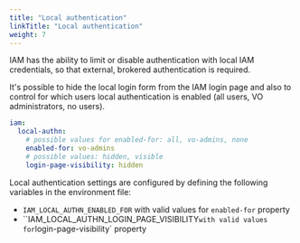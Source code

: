 ```yaml
---
title: "Local authentication"
linkTitle: "Local authentication"
weight: 7
---
```


IAM has the ability to limit or disable
authentication with local IAM credentials, so that external, brokered
authentication is required.

It's possible to hide the local login form from the IAM login page and also to
control for which users local authentication is enabled (all users,
VO administrators, no users).

```yaml
iam:
  local-authn:
    # possible values for enabled-for: all, vo-admins, none
    enabled-for: vo-admins 
    # possible values: hidden, visible
    login-page-visibility: hidden 
```

Local authentication settings are configured by defining the following variables in the environment
file:

* `IAM_LOCAL_AUTHN_ENABLED_FOR` with valid values for `enabled-for` property
* ``IAM_LOCAL_AUTHN_LOGIN_PAGE_VISIBILITY` with valid values for `login-page-visibility` property
